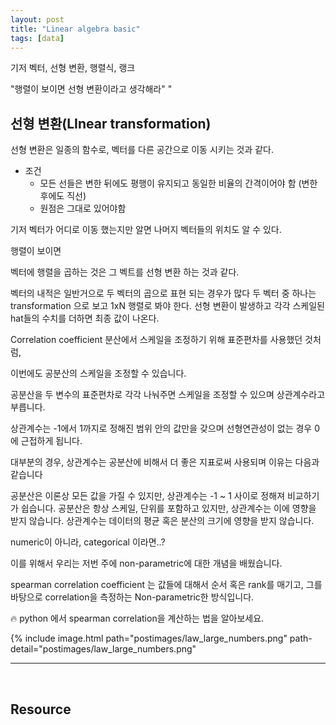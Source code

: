 ```yaml
---
layout: post
title: "Linear algebra basic"
tags: [data]
---
```

기저 벡터, 선형 변환, 행렬식, 랭크

"행렬이 보이면 선형 변환이라고 생각해라"
"

## 선형 변환(LInear transformation)
선형 변환은 일종의 함수로, 벡터를 다른 공간으로 이동 시키는 것과 같다. 
- 조건
    - 모든 선들은 변한 뒤에도 평행이 유지되고 동일한 비율의 간격이어야 함 (변한 후에도 직선)
    - 원점은 그대로 있어야함
    
기저 벡터가 어디로 이동 했는지만 알면 나머지 벡터들의 위치도 알 수 있다.

행렬이 보이면

벡터에 행렬을 곱하는 것은 그 벡트를 선형 변환 하는 것과 같다.

벡터의 내적은 일반거으로 두 벡터의 곱으로 표현 되는 경우가 많다
두 벡터 중 하나는 transformation 으로 보고 1xN 행렬로 봐야 한다.
선형 변환이 발생하고 각각 스케일된 hat들의 수치를 더하면 최종 값이 나온다.


Correlation coefficient
분산에서 스케일을 조정하기 위해 표준편차를 사용했던 것처럼,

이번에도 공분산의 스케일을 조정할 수 있습니다.

공분산을 두 변수의 표준편차로 각각 나눠주면 스케일을 조정할 수 있으며 상관계수라고 부릅니다.

상관계수는 -1에서 1까지로 정해진 범위 안의 값만을 갖으며 선형연관성이 없는 경우 0에 근접하게 됩니다.

대부분의 경우, 상관계수는 공분산에 비해서 더 좋은 지표로써 사용되며 이유는 다음과 같습니다

공분산은 이론상 모든 값을 가질 수 있지만, 상관계수는 -1 ~ 1 사이로 정해져 비교하기가 쉽습니다.
공분산은 항상 스케일, 단위를 포함하고 있지만, 상관계수는 이에 영향을 받지 않습니다.
상관계수는 데이터의 평균 혹은 분산의 크기에 영향을 받지 않습니다.


 numeric이 아니라, categorical 이라면..?

이를 위해서 우리는 저번 주에 non-parametric에 대한 개념을 배웠습니다.

spearman correlation coefficient 는 값들에 대해서 순서 혹은 rank를 매기고, 그를 바탕으로 correlation을 측정하는 Non-parametric한 방식입니다.

🔥 python 에서 spearman correlation을 계산하는 법을 알아보세요.


{% include image.html path="postimages/law_large_numbers.png" path-detail="postimages/law_large_numbers.png"
<br>
<hr>
<br>

## Resource
